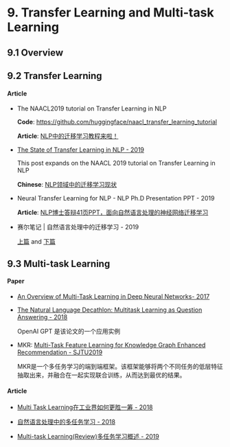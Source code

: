 

# 9. Transfer Learning and Multi-task Learning

## 9.1 Overview

## 9.2 Transfer Learning

#### Article

- The NAACL2019 tutorial on Transfer Learning in NLP

    **Code**: <https://github.com/huggingface/naacl_transfer_learning_tutorial>

    **Article**: [NLP中的迁移学习教程来啦！](https://mp.weixin.qq.com/s?__biz=MzI3MTA0MTk1MA==&mid=2652046444&idx=5&sn=27051a1182819d9ef84a2eb50f152d52)

- [The State of Transfer Learning in NLP - 2019](http://ruder.io/state-of-transfer-learning-in-nlp/)

    This post expands on the NAACL 2019 tutorial on Transfer Learning in NLP

    **Chinese**: [NLP领域中的迁移学习现状](https://mp.weixin.qq.com/s?__biz=MzI4MDYzNzg4Mw==&mid=2247489835&idx=4&sn=2f299bc3d19617025200831eb116ba4c)

- Neural Transfer Learning for NLP - NLP Ph.D Presentation PPT - 2019
  
  **Article**: [NLP博士答辩41页PPT，面向自然语言处理的神经网络迁移学习](https://mp.weixin.qq.com/s?__biz=MzI4MDYzNzg4Mw==&mid=2247488995&idx=3&sn=8318d4d9d14b218a675d9832328fa9f1)

- 赛尔笔记 | 自然语言处理中的迁移学习 - 2019

    [上篇](https://mp.weixin.qq.com/s?__biz=MzIxMjAzNDY5Mg==&mid=2650796010&idx=1&sn=6bb438e3e7e0d57e3a21e31205274c8b) and [下篇](https://mp.weixin.qq.com/s/WlpmZmmqsepwbZJqxXrUhw)


## 9.3 Multi-task Learning

#### Paper

- [An Overview of Multi-Task Learning in Deep Neural Networks- 2017](https://arxiv.org/abs/1706.05098)

- [The Natural Language Decathlon: Multitask Learning as Question Answering - 2018](https://arxiv.org/abs/1806.08730)
  
  OpenAI GPT 是该论文的一个应用实例

- MKR: [Multi-Task Feature Learning for Knowledge Graph Enhanced Recommendation - SJTU2019](https://arxiv.org/abs/1901.08907)

    MKR是一个多任务学习的端到端框架。该框架能够将两个不同任务的低层特征抽取出来，并融合在一起实现联合训练，从而达到最优的结果。


#### Article

- [Multi Task Learning在工业界如何更胜一筹 - 2018](https://www.jianshu.com/p/b2c4fced6e6c)

- [自然语言处理中的多任务学习 - 2018](https://cloud.tencent.com/developer/news/369528)

 - [Multi-task Learning(Review)多任务学习概述 - 2019](https://zhuanlan.zhihu.com/p/59413549)

